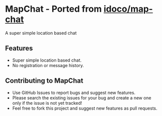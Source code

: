 # MapChat - Ported from [idoco/map-chat](https://github.com/idoco/map-chat)
A super simple location based chat 

## Features
- Super simple location based chat.
- No registration or message history.

## Contributing to MapChat
- Use GitHub Issues to report bugs and suggest new features. 
- Please search the existing issues for your bug and create a new one only if the issue is not yet tracked!
- Feel free to fork this project and suggest new features as pull requests.
